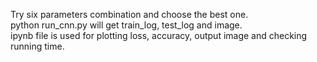 Try six parameters combination and choose the best one.<br>
python run_cnn.py will get train_log, test_log and image.<br>
ipynb file is used for plotting loss, accuracy, output image and checking running time.
